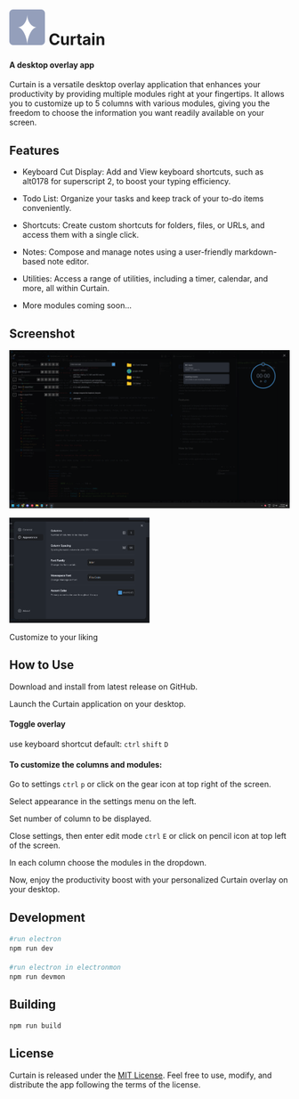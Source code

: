 # ![Logo](./.github/images/icon-32.svg) Curtain

#### A desktop overlay app

Curtain is a versatile desktop overlay application that enhances your productivity by providing multiple modules right at your fingertips. It allows you to customize up to 5 columns with various modules, giving you the freedom to choose the information you want readily available on your screen.

## Features

-   Keyboard Cut Display: Add and View keyboard shortcuts, such as alt0178 for superscript 2, to boost your typing efficiency.

-   Todo List: Organize your tasks and keep track of your to-do items conveniently.

-   Shortcuts: Create custom shortcuts for folders, files, or URLs, and access them with a single click.

-   Notes: Compose and manage notes using a user-friendly markdown-based note editor.

-   Utilities: Access a range of utilities, including a timer, calendar, and more, all within Curtain.

-   More modules coming soon...

## Screenshot

![screenshot](./.github/images/Screenshot_01.png)

<img src="./.github/images/settings.png" width=50% height=50%>

Customize to your liking

## How to Use

Download and install from latest release on GitHub.

Launch the Curtain application on your desktop.

#### Toggle overlay

use keyboard shortcut default: `ctrl` `shift` `D`

#### To customize the columns and modules:

Go to settings `ctrl` `p` or click on the gear icon at top right of the screen.

Select appearance in the settings menu on the left.

Set number of column to be displayed.

Close settings, then enter edit mode `ctrl` `E` or click on pencil icon at top left of the screen.

In each column choose the modules in the dropdown.

Now, enjoy the productivity boost with your personalized Curtain overlay on your desktop.

## Development

```bash
#run electron
npm run dev

#run electron in electronmon
npm run devmon
```

## Building

```bash
npm run build
```

## License

Curtain is released under the [MIT License](https://github.com/merhmerh/curtain/blob/main/LICENSE). Feel free to use, modify, and distribute the app following the terms of the license.
